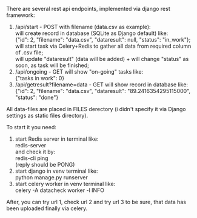 There are several rest api endpoints, implemented via django rest framework:<br />
1) /api/start - POST with filename (data.csv as example):<br />
    will create record in database (SQLite as Django default) like:<br />
          {"id": 2, "filename": "data.csv", "dataresult": null, "status": "in_work"};<br />
    will start task via Celery+Redis to gather all data from required column of .csv file;<br />
    will update "dataresult" (data will be added) + will change "status" as soon, as task will be finished;<br />
2) /api/ongoing - GET will show "on-going" tasks like:<br />
          {"tasks in work": 0}<br />
3) /api/getresult?filename=data - GET will show record in database like:<br />
          {"id": 2, "filename": "data.csv", "dataresult": "89.2416354295115000", "status": "done"}<br />

All data-files are placed in FILES derectory (i didn't specify it via Django settings as static files directory).<br />

To start it you need:<br />
1) start Redis server in terminal like: <br />
redis-server<br />
and check it by:<br />
redis-cli ping<br />
(reply should be PONG)<br />
2) start django in venv terminal like:<br />
python manage.py runserver<br />
3) start celery worker in venv terminal like:<br />
celery -A datacheck worker -l INFO<br />

After, you can try url 1, check url 2 and try url 3 to be sure, that data has been uploaded finally via celery.<br />


